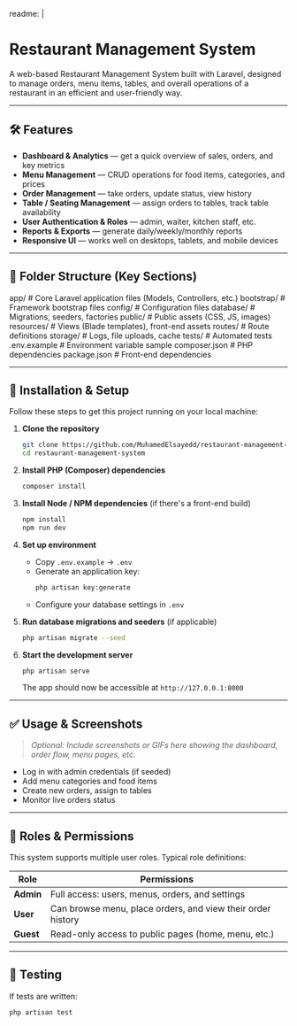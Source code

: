 readme: |
  # Restaurant Management System

  A web-based Restaurant Management System built with Laravel, designed to manage orders, menu items, tables, and overall operations of a restaurant in an efficient and user-friendly way.

  ---

  ## 🛠️ Features

  - **Dashboard & Analytics** — get a quick overview of sales, orders, and key metrics  
  - **Menu Management** — CRUD operations for food items, categories, and prices  
  - **Order Management** — take orders, update status, view history  
  - **Table / Seating Management** — assign orders to tables, track table availability  
  - **User Authentication & Roles** — admin, waiter, kitchen staff, etc.  
  - **Reports & Exports** — generate daily/weekly/monthly reports  
  - **Responsive UI** — works well on desktops, tablets, and mobile devices  

  ---

  ## 📁 Folder Structure (Key Sections)

app/ # Core Laravel application files (Models, Controllers, etc.)
bootstrap/ # Framework bootstrap files
config/ # Configuration files
database/ # Migrations, seeders, factories
public/ # Public assets (CSS, JS, images)
resources/ # Views (Blade templates), front-end assets
routes/ # Route definitions
storage/ # Logs, file uploads, cache
tests/ # Automated tests
.env.example # Environment variable sample
composer.json # PHP dependencies
package.json # Front-end dependencies


---

## 🚀 Installation & Setup

Follow these steps to get this project running on your local machine:

1. **Clone the repository**
   ```bash
   git clone https://github.com/MuhamedElsayedd/restaurant-management-system.git
   cd restaurant-management-system
   ```

2. **Install PHP (Composer) dependencies**
   ```bash
   composer install
   ```

3. **Install Node / NPM dependencies** (if there's a front-end build)
   ```bash
   npm install
   npm run dev
   ```

4. **Set up environment**
   - Copy `.env.example` → `.env`
   - Generate an application key:
     ```bash
     php artisan key:generate
     ```
   - Configure your database settings in `.env`

5. **Run database migrations and seeders** (if applicable)
   ```bash
   php artisan migrate --seed
   ```

6. **Start the development server**
   ```bash
   php artisan serve
   ```

   The app should now be accessible at `http://127.0.0.1:8000`

---

## ✅ Usage & Screenshots

> *Optional: Include screenshots or GIFs here showing the dashboard, order flow, menu pages, etc.*

- Log in with admin credentials (if seeded)  
- Add menu categories and food items  
- Create new orders, assign to tables  
- Monitor live orders status 

---

## 👤 Roles & Permissions

This system supports multiple user roles. Typical role definitions:

| Role           | Permissions                                      |
|----------------|--------------------------------------------------|
| **Admin**       | Full access: users, menus, orders, and settings |
| **User**        | Can browse menu, place orders, and view their order history |
| **Guest**       | Read-only access to public pages (home, menu, etc.) |

---

## 🧪 Testing

If tests are written:

```bash
php artisan test
